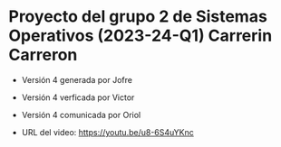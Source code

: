 # Proyecto del grupo 2 de Sistemas Operativos (2023-24-Q1) Carrerin Carreron

- Versión 4 generada por Jofre 
- Versión 4 verficada por Victor
- Versión 4 comunicada por Oriol

- URL del video: https://youtu.be/u8-6S4uYKnc
    
    

